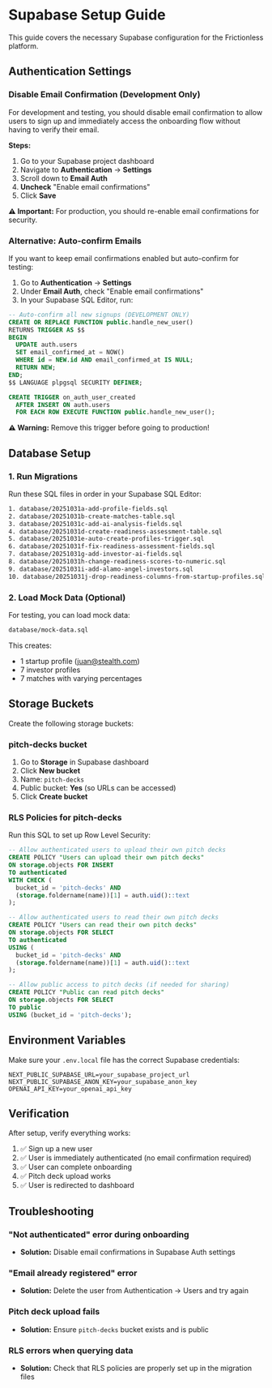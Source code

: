 # Supabase Setup Guide

This guide covers the necessary Supabase configuration for the Frictionless platform.

## Authentication Settings

### Disable Email Confirmation (Development Only)

For development and testing, you should disable email confirmation to allow users to sign up and immediately access the onboarding flow without having to verify their email.

**Steps:**
1. Go to your Supabase project dashboard
2. Navigate to **Authentication** → **Settings**
3. Scroll down to **Email Auth**
4. **Uncheck** "Enable email confirmations"
5. Click **Save**

**⚠️ Important:** For production, you should re-enable email confirmations for security.

### Alternative: Auto-confirm Emails

If you want to keep email confirmations enabled but auto-confirm for testing:

1. Go to **Authentication** → **Settings**
2. Under **Email Auth**, check "Enable email confirmations"
3. In your Supabase SQL Editor, run:
```sql
-- Auto-confirm all new signups (DEVELOPMENT ONLY)
CREATE OR REPLACE FUNCTION public.handle_new_user()
RETURNS TRIGGER AS $$
BEGIN
  UPDATE auth.users
  SET email_confirmed_at = NOW()
  WHERE id = NEW.id AND email_confirmed_at IS NULL;
  RETURN NEW;
END;
$$ LANGUAGE plpgsql SECURITY DEFINER;

CREATE TRIGGER on_auth_user_created
  AFTER INSERT ON auth.users
  FOR EACH ROW EXECUTE FUNCTION public.handle_new_user();
```

**⚠️ Warning:** Remove this trigger before going to production!

## Database Setup

### 1. Run Migrations

Run these SQL files in order in your Supabase SQL Editor:

```bash
1. database/20251031a-add-profile-fields.sql
2. database/20251031b-create-matches-table.sql
3. database/20251031c-add-ai-analysis-fields.sql
4. database/20251031d-create-readiness-assessment-table.sql
5. database/20251031e-auto-create-profiles-trigger.sql
6. database/20251031f-fix-readiness-assessment-fields.sql
7. database/20251031g-add-investor-ai-fields.sql
8. database/20251031h-change-readiness-scores-to-numeric.sql
9. database/20251031i-add-alamo-angel-investors.sql
10. database/20251031j-drop-readiness-columns-from-startup-profiles.sql
```

### 2. Load Mock Data (Optional)

For testing, you can load mock data:

```bash
database/mock-data.sql
```

This creates:
- 1 startup profile (juan@stealth.com)
- 7 investor profiles
- 7 matches with varying percentages

## Storage Buckets

Create the following storage buckets:

### pitch-decks bucket
1. Go to **Storage** in Supabase dashboard
2. Click **New bucket**
3. Name: `pitch-decks`
4. Public bucket: **Yes** (so URLs can be accessed)
5. Click **Create bucket**

### RLS Policies for pitch-decks
Run this SQL to set up Row Level Security:

```sql
-- Allow authenticated users to upload their own pitch decks
CREATE POLICY "Users can upload their own pitch decks"
ON storage.objects FOR INSERT
TO authenticated
WITH CHECK (
  bucket_id = 'pitch-decks' AND
  (storage.foldername(name))[1] = auth.uid()::text
);

-- Allow authenticated users to read their own pitch decks
CREATE POLICY "Users can read their own pitch decks"
ON storage.objects FOR SELECT
TO authenticated
USING (
  bucket_id = 'pitch-decks' AND
  (storage.foldername(name))[1] = auth.uid()::text
);

-- Allow public access to pitch decks (if needed for sharing)
CREATE POLICY "Public can read pitch decks"
ON storage.objects FOR SELECT
TO public
USING (bucket_id = 'pitch-decks');
```

## Environment Variables

Make sure your `.env.local` file has the correct Supabase credentials:

```env
NEXT_PUBLIC_SUPABASE_URL=your_supabase_project_url
NEXT_PUBLIC_SUPABASE_ANON_KEY=your_supabase_anon_key
OPENAI_API_KEY=your_openai_api_key
```

## Verification

After setup, verify everything works:

1. ✅ Sign up a new user
2. ✅ User is immediately authenticated (no email confirmation required)
3. ✅ User can complete onboarding
4. ✅ Pitch deck upload works
5. ✅ User is redirected to dashboard

## Troubleshooting

### "Not authenticated" error during onboarding
- **Solution:** Disable email confirmations in Supabase Auth settings

### "Email already registered" error
- **Solution:** Delete the user from Authentication → Users and try again

### Pitch deck upload fails
- **Solution:** Ensure `pitch-decks` bucket exists and is public

### RLS errors when querying data
- **Solution:** Check that RLS policies are properly set up in the migration files
